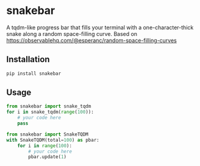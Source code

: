 # snakebar

A tqdm-like progress bar that fills your terminal with a one-character-thick snake along a random space-filling curve. Based on https://observablehq.com/@esperanc/random-space-filling-curves

## Installation
```bash
pip install snakebar
```

## Usage

```python
from snakebar import snake_tqdm
for i in snake_tqdm(range(100)):
    # your code here
    pass
```

```python
from snakebar import SnakeTQDM
with SnakeTQDM(total=100) as pbar:
    for i in range(100):
        # your code here
        pbar.update(1)
```